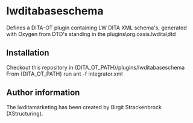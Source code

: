 # lwditabaseschema
Defines a DITA-OT plugin containing LW DITA XML schema's, generated with Oxygen from DTD's standing in the plugins\org.oasis.lwdita\dtd

## Installation

Checkout this repository in {DITA_OT_PATH}/plugins/lwditabaseschema
From {DITA_OT_PATH} run ant -f integrator.xml

## Author information
The lwditamarketing has been created by Birgit Strackenbrock (XStructuring).

